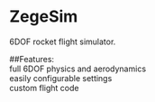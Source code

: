 # ZegeSim
6DOF rocket flight simulator.

##Features:\
full 6DOF physics and aerodynamics\
easily configurable settings\
custom flight code
